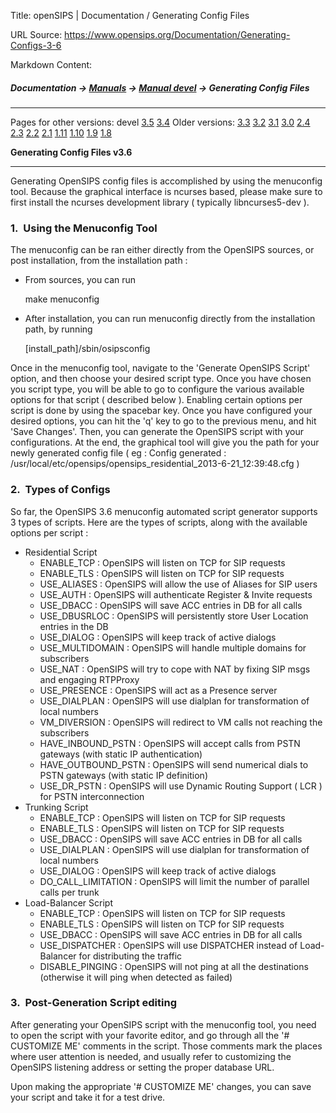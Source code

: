 Title: openSIPS | Documentation / Generating Config Files

URL Source: https://www.opensips.org/Documentation/Generating-Configs-3-6

Markdown Content:
##### Documentation -\> [Manuals](https://www.opensips.org/Documentation/Manuals "Manuals") -\> [Manual devel](https://www.opensips.org/Documentation/Manual-3-6 "OpenSIPS Manual - 3.6") -\> Generating Config Files

* * *

Pages for other versions: devel [3.5](https://www.opensips.org/Documentation/Generating-Configs-3-5 "Generating Config Files - 3.5") [3.4](https://www.opensips.org/Documentation/Generating-Configs-3-4 "Generating Config Files - 3.4") Older versions: [3.3](https://www.opensips.org/Documentation/Generating-Configs-3-3 "Generating Config Files - 3.3") [3.2](https://www.opensips.org/Documentation/Generating-Configs-3-2 "Generating Config Files - 3.2") [3.1](https://www.opensips.org/Documentation/Generating-Configs-3-1 "Generating Config Files - 3.1") [3.0](https://www.opensips.org/Documentation/Generating-Configs-3-0 "Generating Config Files - 3.0") [2.4](https://www.opensips.org/Documentation/Generating-Configs-2-4 "Generating Config Files - devel") [2.3](https://www.opensips.org/Documentation/Generating-Configs-2-3 "Generating Config Files - devel") [2.2](https://www.opensips.org/Documentation/Generating-Configs-2-2 "Generating Config Files - 2.2") [2.1](https://www.opensips.org/Documentation/Generating-Configs-2-1 "Generating Config Files - devel") [1.11](https://www.opensips.org/Documentation/Generating-Configs-1-11 "Generating Config Files - ver 1.11") [1.10](https://www.opensips.org/Documentation/Generating-Configs-1-10 "Generating Config Files - ver 1.10") [1.9](https://www.opensips.org/Documentation/Generating-Configs-1-9 "Generating Config Files - ver 1.9") [1.8](https://www.opensips.org/Documentation/Generating-Configs-1-8 "Generating Config Files - ver 1.8")

**Generating Config Files v3.6**

* * *

Generating OpenSIPS config files is accomplished by using the menuconfig tool. Because the graphical interface is ncurses based, please make sure to first install the ncurses development library ( typically libncurses5-dev ).

### 1.  Using the Menuconfig Tool

The menuconfig can be ran either directly from the OpenSIPS sources, or post installation, from the installation path :

*   From sources, you can run

    make menuconfig

*   After installation, you can run menuconfig directly from the installation path, by running

    \[install\_path\]/sbin/osipsconfig

Once in the menuconfig tool, navigate to the 'Generate OpenSIPS Script' option, and then choose your desired script type. Once you have chosen you script type, you will be able to go to configure the various available options for that script ( described below ). Enabling certain options per script is done by using the spacebar key. Once you have configured your desired options, you can hit the 'q' key to go to the previous menu, and hit 'Save Changes'. Then, you can generate the OpenSIPS script with your configurations. At the end, the graphical tool will give you the path for your newly generated config file ( eg : Config generated : /usr/local/etc/opensips/opensips\_residential\_2013-6-21\_12:39:48.cfg )

### 2.  Types of Configs

So far, the OpenSIPS 3.6 menuconfig automated script generator supports 3 types of scripts. Here are the types of scripts, along with the available options per script :

*   Residential Script
    *   ENABLE\_TCP : OpenSIPS will listen on TCP for SIP requests
    *   ENABLE\_TLS : OpenSIPS will listen on TCP for SIP requests
    *   USE\_ALIASES : OpenSIPS will allow the use of Aliases for SIP users
    *   USE\_AUTH : OpenSIPS will authenticate Register & Invite requests
    *   USE\_DBACC : OpenSIPS will save ACC entries in DB for all calls
    *   USE\_DBUSRLOC : OpenSIPS will persistently store User Location entries in the DB
    *   USE\_DIALOG : OpenSIPS will keep track of active dialogs
    *   USE\_MULTIDOMAIN : OpenSIPS will handle multiple domains for subscribers
    *   USE\_NAT : OpenSIPS will try to cope with NAT by fixing SIP msgs and engaging RTPProxy
    *   USE\_PRESENCE : OpenSIPS will act as a Presence server
    *   USE\_DIALPLAN : OpenSIPS will use dialplan for transformation of local numbers
    *   VM\_DIVERSION : OpenSIPS will redirect to VM calls not reaching the subscribers
    *   HAVE\_INBOUND\_PSTN : OpenSIPS will accept calls from PSTN gateways (with static IP authentication)
    *   HAVE\_OUTBOUND\_PSTN : OpenSIPS will send numerical dials to PSTN gateways (with static IP definition)
    *   USE\_DR\_PSTN : OpenSIPS will use Dynamic Routing Support ( LCR ) for PSTN interconnection
*   Trunking Script
    *   ENABLE\_TCP : OpenSIPS will listen on TCP for SIP requests
    *   ENABLE\_TLS : OpenSIPS will listen on TCP for SIP requests
    *   USE\_DBACC : OpenSIPS will save ACC entries in DB for all calls
    *   USE\_DIALPLAN : OpenSIPS will use dialplan for transformation of local numbers
    *   USE\_DIALOG : OpenSIPS will keep track of active dialogs
    *   DO\_CALL\_LIMITATION : OpenSIPS will limit the number of parallel calls per trunk
*   Load-Balancer Script
    *   ENABLE\_TCP : OpenSIPS will listen on TCP for SIP requests
    *   ENABLE\_TLS : OpenSIPS will listen on TCP for SIP requests
    *   USE\_DBACC : OpenSIPS will save ACC entries in DB for all calls
    *   USE\_DISPATCHER : OpenSIPS will use DISPATCHER instead of Load-Balancer for distributing the traffic
    *   DISABLE\_PINGING : OpenSIPS will not ping at all the destinations (otherwise it will ping when detected as failed)

### 3.  Post-Generation Script editing

After generating your OpenSIPS script with the menuconfig tool, you need to open the script with your favorite editor, and go through all the '# CUSTOMIZE ME' comments in the script. Those comments mark the places where user attention is needed, and usually refer to customizing the OpenSIPS listening address or setting the proper database URL.

Upon making the appropriate '# CUSTOMIZE ME' changes, you can save your script and take it for a test drive.
